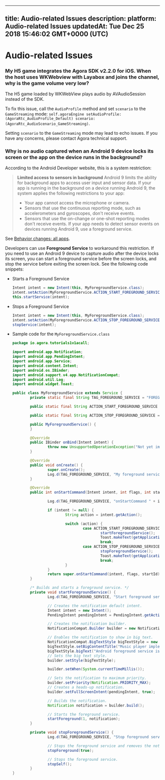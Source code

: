 
---
title: Audio-related Issues
description: 
platform: Audio-related Issues
updatedAt: Tue Dec 25 2018 15:46:02 GMT+0000 (UTC)
---
# Audio-related Issues
### My H5 game integrates the Agora SDK v2.2.0 for iOS. When the host uses WKWebview with Layabox and joins the channel, why is the game volume very low?
The H5 game loaded by WKWebView plays audio by AVAudioSession instead of the SDK.

To fix this issue, call the `AudioProfile` method and set `scenario` to the `GameStreaming` mode:
`self.agoraEngine setAudioProfile:(AgoraRtc_AudioProfile_Default) scenario:(AgoraRtc_AudioScenario_GameStreaming)`.

Setting `scenario` to the `GameStreaming` mode may lead to echo issues. If you have any concerns, please contact Agora technical support.

### Why is no audio captured when an Android 9 device locks its screen or the app on the device runs in the background?

According to the Android Developer website, this is a system restriction:

> **Limited access to sensors in background**
> Android 9 limits the ability for background apps to access user input and sensor data. If your app is running in the background on a device running Android 9, the system applies the following restrictions to your app:
> * Your app cannot access the microphone or camera.
> * Sensors that use the continuous reporting mode, such as accelerometers and gyroscopes, don't receive events.
> * Sensors that use the on-change or one-shot reporting modes don't receive events.
> If your app needs to detect sensor events on devices running Android 9, use a foreground service.

See [Behavior changes: all apps](https://developer.android.com/about/versions/pie/android-9.0-changes-all).

Developers can use **Foreground Service** to workaround this restriction.
If you need to use an Android 9 device to capture audio after the device locks its screen, you can start a foreground service before the screen locks, and stop the service before exiting the screen lock. See the following code snippets:

- Starts a Foreground Service

	```java
	Intent intent = new Intent(this, MyForegroundService.class);
	intent.setAction(MyForegroundService.ACTION_START_FOREGROUND_SERVICE);
	this.startService(intent);
	```
	
- Stops a Foreground Service

	```java
	Intent intent = new Intent(this, MyForegroundService.class);
	intent.setAction(MyForegroundService.ACTION_STOP_FOREGROUND_SERVICE);
	stopService(intent);
	```

- Sample code for the `MyForegroundService.class`

	```java
	package io.agora.tutorials1v1acall;

	import android.app.Notification;
	import android.app.PendingIntent;
	import android.app.Service;
	import android.content.Intent;
	import android.os.IBinder;
	import android.support.v4.app.NotificationCompat;
	import android.util.Log;
	import android.widget.Toast;

	public class MyForegroundService extends Service {
			private static final String TAG_FOREGROUND_SERVICE = "FOREGROUND_SERVICE";

			public static final String ACTION_START_FOREGROUND_SERVICE = "ACTION_START_FOREGROUND_SERVICE";

			public static final String ACTION_STOP_FOREGROUND_SERVICE = "ACTION_STOP_FOREGROUND_SERVICE";

			public MyForegroundService() {
			}

			@Override
			public IBinder onBind(Intent intent) {
					throw new UnsupportedOperationException("Not yet implemented");
			}

			@Override
			public void onCreate() {
					super.onCreate();
					Log.d(TAG_FOREGROUND_SERVICE, "My foreground service onCreate().");
			}

			@Override
			public int onStartCommand(Intent intent, int flags, int startId) {

					Log.d(TAG_FOREGROUND_SERVICE, "onStartCommand " + intent);

					if (intent != null) {
							String action = intent.getAction();

							switch (action) {
									case ACTION_START_FOREGROUND_SERVICE:
											startForegroundService();
											Toast.makeText(getApplicationContext(), "Foreground service is started.", Toast.LENGTH_LONG).show();
											break;
									case ACTION_STOP_FOREGROUND_SERVICE:
											stopForegroundService();
											Toast.makeText(getApplicationContext(), "Foreground service is stopped.", Toast.LENGTH_LONG).show();
											break;
							}
					}
					return super.onStartCommand(intent, flags, startId);
			}

			/* Builds and starts a foreground service. */
			private void startForegroundService() {
					Log.d(TAG_FOREGROUND_SERVICE, "Start foreground service.");

					// Creates the notification default intent.
					Intent intent = new Intent();
					PendingIntent pendingIntent = PendingIntent.getActivity(this, 0, intent, 0);

					// Creates the notification builder.
					NotificationCompat.Builder builder = new NotificationCompat.Builder(this, "sfdsfds");

					// Enables the notification to show in big text.
					NotificationCompat.BigTextStyle bigTextStyle = new NotificationCompat.BigTextStyle();
					bigTextStyle.setBigContentTitle("Music player implemented by foreground service.");
					bigTextStyle.bigText("Android foreground service is a android service which can run in foreground always, it can be controlled by user via notification.");
					// Sets the big text style.
					builder.setStyle(bigTextStyle);

					builder.setWhen(System.currentTimeMillis());

					// Sets the notification to maximum priority.
					builder.setPriority(Notification.PRIORITY_MAX);
					// Creates a heads-up notification.
					builder.setFullScreenIntent(pendingIntent, true);

					// Builds the notification.
					Notification notification = builder.build();

					// Starts the foreground service.
					startForeground(1, notification);
			}

			private void stopForegroundService() {
					Log.d(TAG_FOREGROUND_SERVICE, "Stop foreground service.");

					// Stops the foreground service and removes the notification.
					stopForeground(true);

					// Stops the foreground service.
					stopSelf();
			}
	}
	```
